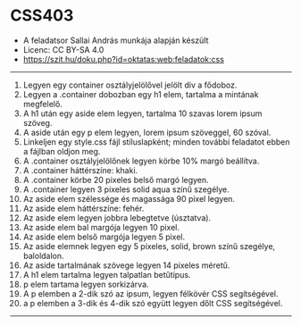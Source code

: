 # CSS403
* A feladatsor Sallai András munkája alapján készült 
* Licenc: CC BY-SA 4.0
* https://szit.hu/doku.php?id=oktatas:web:feladatok:css
---------------------------------------------------
1. Legyen egy container osztályjelölővel jelölt div a fődoboz.
2. Legyen a .container dobozban egy h1 elem, tartalma a mintának megfelelő.
3. A h1 után egy aside elem legyen, tartalma 10 szavas lorem ipsum szöveg.
4. A aside után egy p elem legyen, lorem ipsum szöveggel, 60 szóval.
5. Linkeljen egy style.css fájl stíluslapként; minden további feladatot ebben a fájlban oldjon meg.
6. A .container osztályjelölőnek legyen körbe 10% margó beállítva.
7. A .container háttérszíne: khaki.
8. A .container körbe 20 pixeles belső margó legyen.
9. A .container legyen 3 pixeles solid aqua színű szegélye.
10. Az aside elem szélessége és magassága 90 pixel legyen.
11. Az aside elem háttérszíne: fehér.
12. Az aside elem legyen jobbra lebegtetve (úsztatva).
13. Az aside elem bal margója legyen 10 pixel.
14. Az aside elem belső margója legyen 5 pixel.
15. Az aside elemnek legyen egy 5 pixeles, solid, brown színű szegélye, baloldalon.
16. Az aside tartalmának szövege legyen 14 pixeles méretű.
17. A h1 elem tartalma legyen talpatlan betűtípus.
18. p elem tartama legyen sorkizárva.
19. A p elemben a 2-dik szó az ipsum, legyen félkövér CSS segítségével.
20. a p elemben a 3-dik és 4-dik szó együtt legyen dőlt CSS segítségével.
------------------------------------------------------------
